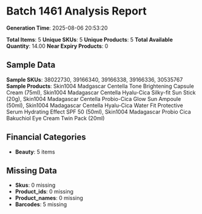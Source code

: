 # Batch 1461 Analysis Report

**Generation Time**: 2025-08-06 20:53:20

**Total Items**: 5
**Unique SKUs**: 5
**Unique Products**: 5
**Total Available Quantity**: 14.00
**Near Expiry Products**: 0

## Sample Data
**Sample SKUs**: 38022730, 39166340, 39166338, 39166336, 30535767
**Sample Products**: Skin1004 Madgascar Centella Tone Brightening Capsule Cream (75ml), Skin1004 Madagascar Centella Hyalu-Cica Silky-fit Sun Stick (20g), Skin1004 Madagascar Centella Probio-Cica Glow Sun Ampoule (50ml), Skin1004 Madagascar Centella Hyalu-Cica Water Fit Protective Serum Hydrating Effect SPF 50 (50ml), Skin1004 Madagascar Probio Cica Bakuchiol Eye Cream Twin Pack (20ml)

## Financial Categories
- **Beauty**: 5 items

## Missing Data
- **Skus**: 0 missing
- **Product_ids**: 0 missing
- **Product_names**: 0 missing
- **Barcodes**: 5 missing
